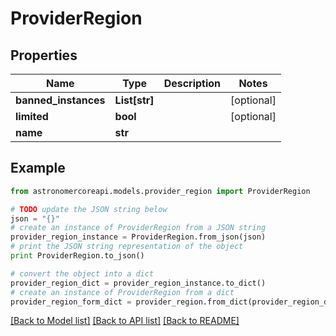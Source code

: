 # ProviderRegion


## Properties
Name | Type | Description | Notes
------------ | ------------- | ------------- | -------------
**banned_instances** | **List[str]** |  | [optional] 
**limited** | **bool** |  | [optional] 
**name** | **str** |  | 

## Example

```python
from astronomercoreapi.models.provider_region import ProviderRegion

# TODO update the JSON string below
json = "{}"
# create an instance of ProviderRegion from a JSON string
provider_region_instance = ProviderRegion.from_json(json)
# print the JSON string representation of the object
print ProviderRegion.to_json()

# convert the object into a dict
provider_region_dict = provider_region_instance.to_dict()
# create an instance of ProviderRegion from a dict
provider_region_form_dict = provider_region.from_dict(provider_region_dict)
```
[[Back to Model list]](../README.md#documentation-for-models) [[Back to API list]](../README.md#documentation-for-api-endpoints) [[Back to README]](../README.md)


